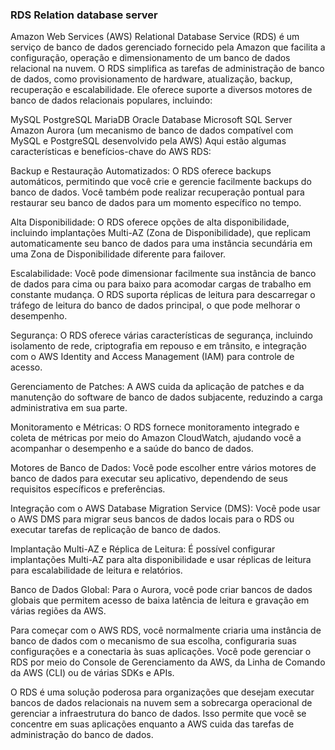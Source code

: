 ### RDS Relation database server ###

Amazon Web Services (AWS) Relational Database Service (RDS) é um serviço de banco de dados gerenciado fornecido pela Amazon que facilita a configuração, operação e dimensionamento de um banco de dados relacional na nuvem. O RDS simplifica as tarefas de administração de banco de dados, como provisionamento de hardware, atualização, backup, recuperação e escalabilidade. Ele oferece suporte a diversos motores de banco de dados relacionais populares, incluindo:

MySQL
PostgreSQL
MariaDB
Oracle Database
Microsoft SQL Server
Amazon Aurora (um mecanismo de banco de dados compatível com MySQL e PostgreSQL desenvolvido pela AWS)
Aqui estão algumas características e benefícios-chave do AWS RDS:

Backup e Restauração Automatizados: O RDS oferece backups automáticos, permitindo que você crie e gerencie facilmente backups do banco de dados. Você também pode realizar recuperação pontual para restaurar seu banco de dados para um momento específico no tempo.

Alta Disponibilidade: O RDS oferece opções de alta disponibilidade, incluindo implantações Multi-AZ (Zona de Disponibilidade), que replicam automaticamente seu banco de dados para uma instância secundária em uma Zona de Disponibilidade diferente para failover.

Escalabilidade: Você pode dimensionar facilmente sua instância de banco de dados para cima ou para baixo para acomodar cargas de trabalho em constante mudança. O RDS suporta réplicas de leitura para descarregar o tráfego de leitura do banco de dados principal, o que pode melhorar o desempenho.

Segurança: O RDS oferece várias características de segurança, incluindo isolamento de rede, criptografia em repouso e em trânsito, e integração com o AWS Identity and Access Management (IAM) para controle de acesso.

Gerenciamento de Patches: A AWS cuida da aplicação de patches e da manutenção do software de banco de dados subjacente, reduzindo a carga administrativa em sua parte.

Monitoramento e Métricas: O RDS fornece monitoramento integrado e coleta de métricas por meio do Amazon CloudWatch, ajudando você a acompanhar o desempenho e a saúde do banco de dados.

Motores de Banco de Dados: Você pode escolher entre vários motores de banco de dados para executar seu aplicativo, dependendo de seus requisitos específicos e preferências.

Integração com o AWS Database Migration Service (DMS): Você pode usar o AWS DMS para migrar seus bancos de dados locais para o RDS ou executar tarefas de replicação de banco de dados.

Implantação Multi-AZ e Réplica de Leitura: É possível configurar implantações Multi-AZ para alta disponibilidade e usar réplicas de leitura para escalabilidade de leitura e relatórios.

Banco de Dados Global: Para o Aurora, você pode criar bancos de dados globais que permitem acesso de baixa latência de leitura e gravação em várias regiões da AWS.

Para começar com o AWS RDS, você normalmente criaria uma instância de banco de dados com o mecanismo de sua escolha, configuraria suas configurações e a conectaria às suas aplicações. Você pode gerenciar o RDS por meio do Console de Gerenciamento da AWS, da Linha de Comando da AWS (CLI) ou de várias SDKs e APIs.

O RDS é uma solução poderosa para organizações que desejam executar bancos de dados relacionais na nuvem sem a sobrecarga operacional de gerenciar a infraestrutura do banco de dados. Isso permite que você se concentre em suas aplicações enquanto a AWS cuida das tarefas de administração do banco de dados.
